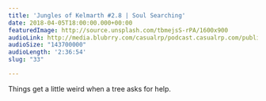```yaml
---
title: 'Jungles of Kelmarth #2.8 | Soul Searching'
date: 2018-04-05T18:00:00.000+00:00
featuredImage: http://source.unsplash.com/tbmejsS-rPA/1600x900
audioLink: http://media.blubrry.com/casualrp/podcast.casualrp.com/public/Chapter%202%20Ep.%208%20_%20Soul%20Searching.mp3
audioSize: "143700000"
audioLength: '2:36:54'
slug: "33"

---
```

Things get a little weird when a tree asks for help.